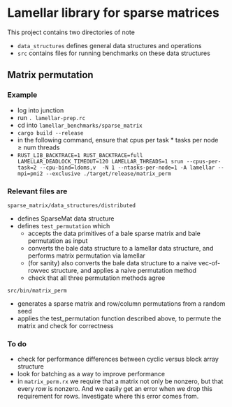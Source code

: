 # Lamellar library for sparse matrices

This project contains two directories of note

- `data_structures` defines general data structures and operations
- `src` contains files for running benchmarks on these data structures

## Matrix permutation

### Example

- log into junction
- run `. lamellar-prep.rc`
- cd into `lamellar_benchmarks/sparse_matrix`
- `cargo build --release`
- in the following command, ensure that cpus per task * tasks per node ≥ num threads
- `RUST_LIB_BACKTRACE=1 RUST_BACKTRACE=full LAMELLAR_DEADLOCK_TIMEOUT=120 LAMELLAR_THREADS=1 srun --cpus-per-task=2 --cpu-bind=ldoms,v  -N 1 --ntasks-per-node=1 -A lamellar --mpi=pmi2 --exclusive ./target/release/matrix_perm`

### Relevant files are

`sparse_matrix/data_structures/distributed`

- defines SparseMat data structure
- defines `test_permutation` which
  - accepts the data primitives of a bale sparse matrix and bale permutation as input
  - converts the bale data structure to a lamellar data structure, and performs matrix permutation via lamellar
  - (for sanity) also converts the bale data structure to a naive vec-of-rowvec structure, and applies a naive permutation method
  - check that all three permutation methods agree

`src/bin/matrix_perm`

- generates a sparse matrix and row/column permutations from a random seed
- applies the test_permutation function described above, to permute the matrix and check for correctness

### To do

- check for performance differences between cyclic versus block array structure
- look for batching as a way to improve performance
- in `matrix_perm.rx` we require that a matrix not only be nonzero, but that every *row* is nonzero.  And we easily get an error when we drop this requirement for rows.  Investigate where this error comes from.